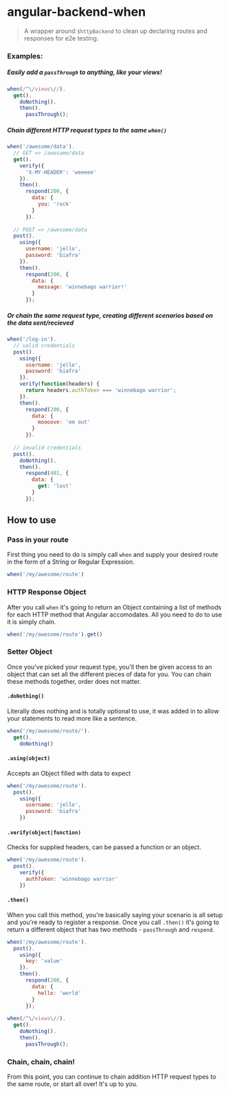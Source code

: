 # angular-backend-when

> A wrapper around `$httpBackend` to clean up declaring routes and responses for e2e testing.

### Examples:

##### Easily add a `passThrough` to anything, like your views!
```javascript
when(/^\/views\//).
  get().
    doNothing().
    then().
      passThrough();
```

##### Chain different HTTP request types to the same `when()`
```javascript
when('/awesome/data').
  // GET => /awesome/data
  get().
    verify({
      'X-MY-HEADER': 'weeeee' 
    }).
    then().
      respond(200, {
        data: { 
          you: 'rock' 
        }
      }).
  
  // POST => /awesome/data
  post().
    using({
      username: 'jello',
      password: 'biafra'
    }).
    then().
      respond(200, {
        data: { 
          message: 'winnebago warrior!' 
        }
      });
```

##### Or chain the same request type, creating different scenarios based on the data sent/recieved
```javascript
when('/log-in').
  // valid credentials
  post().
    using({
      username: 'jello',
      password: 'biafra'
    }).
    verify(function(headers) {
      return headers.authToken === 'winnebago warrior';
    }).
    then().
      respond(200, {
        data: {
          moooove: 'em out'
        }
      }).
          
  // invalid credentials
  post().
    doNothing().
    then().
      respond(401, {
        data: {
          get: 'lost'
        }
      });
```


## How to use
### Pass in your route
First thing you need to do is simply call `when` and supply your desired route in the form of a String or Regular Expression.
```javascript
when('/my/awesome/route')
```
### HTTP Response Object
After you call `when` it's going to return an Object containing a list of methods for each HTTP method that Angular accomodates. All you need to do to use it is simply chain.
```javascript
when('/my/awesome/route').get()
```
### Setter Object
Once you've picked your request type, you'll then be given access to an object that can set all the different pieces of data for you. You can chain these methods together, order does not matter.
#### `.doNothing()`
Literally does nothing and is totally optional to use, it was added in to allow your statements to read more like a sentence.
```javascript
when('/my/awesome/route/').
  get().
    doNothing()
```
#### `.using(object)`
Accepts an Object filled with data to expect
```javascript
when('/my/awesome/route').
  post().
    using({
      username: 'jello',
      password: 'biafra'
    })
```
#### `.verify(object|function)`
Checks for supplied headers, can be passed a function or an object.
```javascript
when('/my/awesome/route').
  post().
    verify({
      authToken: 'winnebago warrior'
    })
```
#### `.then()`
When you call this method, you're basically saying your scenario is all setup and you're ready to register a response. Once you call `.then()` it's going to return a different object that has two methods - `passThrough` and `respond`.
```javascript
when('/my/awesome/route').
  post().
    using({
      key: 'value'
    }).
    then().
      respond(200, {
        data: {
          hello: 'world'
        }
      });
      
when(/^\/views\//).
  get().
    doNothing().
    then().
      passThrough();
```
### Chain, chain, chain!
From this point, you can continue to chain addition HTTP request types to the same route, or start all over! It's up to you.
